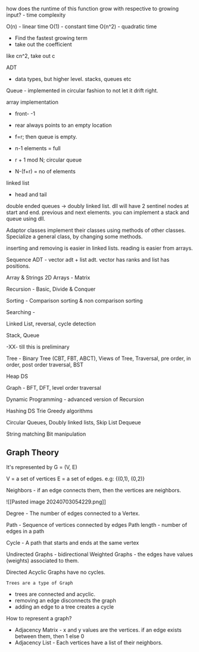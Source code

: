 how does the runtime of this function grow with respective to growing input? - time complexity

O(n) - linear time
O(1) - constant time
O(n^2) - quadratic time


- Find the fastest growing term
- take out the coefficient

like cn^2, take out c



ADT

- data types, but higher level. stacks, queues etc



Queue - implemented in circular fashion to not let it drift right.

array implementation
- front- -1
- rear always points to an empty location
- f=r; then queue is empty.

- n-1 elements = full
- r + 1 mod N; circular queue
- N-(f+r) = no of elements

linked list
- head and tail


double ended queues -> doubly linked list. dll will have 2 sentinel nodes at start and end. previous and next elements.
you can implement a stack and queue using dll.


Adaptor classes implement their classes using methods of other classes. Specialize a general class, by changing some methods.


inserting and removing is easier in linked lists.
reading is easier from arrays.

Sequence ADT - vector adt + list adt. vector has ranks and list has positions.


Array & Strings
2D Arrays - Matrix

Recursion - Basic, Divide & Conquer

Sorting - Comparison sorting & non comparison sorting

Searching - 

Linked List, reversal, cycle detection

Stack, Queue

-XX- till this is preliminary

Tree - Binary Tree (CBT, FBT, ABCT), Views of Tree, Traversal, pre order, in order, post order traversal, BST

Heap DS

Graph - BFT, DFT, level order traversal

Dynamic Programming - advanced version of Recursion

Hashing DS
Trie
Greedy algorithms

Circular Queues, Doubly linked lists, 
Skip List
Dequeue

String matching
Bit manipulation



## Graph Theory

It's represented by G = (V, E)

V = a set of vertices
E = a set of edges. e.g: {(0,1), (0,2)}

Neighbors - if an edge connects them, then the vertices are neighbors.

![[Pasted image 20240703054229.png]]

Degree - The number of edges connected to a Vertex.

Path - Sequence of vertices connected by edges
Path length - number of edges in a path

Cycle - A path that starts and ends at the same vertex

Undirected Graphs - bidirectional
Weighted Graphs - the edges have values (weights) associated to them.

Directed Acyclic Graphs have no cycles. 


``` 
Trees are a type of Graph
```

- trees are connected and acyclic.
- removing an edge disconnects the graph
- adding an edge to a tree creates a cycle

How to represent a graph?
- Adjacency Matrix - x and y values are the vertices. if an edge exists between them, then 1 else 0
- Adjacency List - Each vertices have a list of their neighbors.

